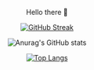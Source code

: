 <div align="center">
  
Hello there 👋

[![GitHub Streak](http://github-readme-streak-stats.herokuapp.com?user=almontasser&theme=vision-friendly-dark&background=000000)](https://git.io/streak-stats)

![Anurag's GitHub stats](https://github-readme-stats-flame-seven-11.vercel.app/api?username=almontasser&show_icons=true&theme=vision-friendly-dark&background=000000)

[![Top Langs](https://github-readme-stats.vercel.app/api/top-langs/?username=almontasser&layout=compact&theme=vision-friendly-dark&background=000000)](https://github.com/anuraghazra/github-readme-stats)

</div>

